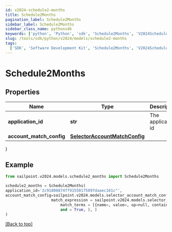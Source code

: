 ```yaml
---
id: v2024-schedule2-months
title: Schedule2Months
pagination_label: Schedule2Months
sidebar_label: Schedule2Months
sidebar_class_name: pythonsdk
keywords: ['python', 'Python', 'sdk', 'Schedule2Months', 'V2024Schedule2Months']
slug: /tools/sdk/python/v2024/models/schedule2-months
tags:
  ['SDK', 'Software Development Kit', 'Schedule2Months', 'V2024Schedule2Months']
---
```


# Schedule2Months

## Properties

| Name | Type | Description | Notes |
| --- | --- | --- | --- |
| **application_id** | **str** | The application id | [optional] |
| **account_match_config** | [**SelectorAccountMatchConfig**](selector-account-match-config) |  | [optional] |

}

## Example

```python
from sailpoint.v2024.models.schedule2_months import Schedule2Months

schedule2_months = Schedule2Months(
application_id='2c91808874ff91550175097daaec161c"',
account_match_config=sailpoint.v2024.models.selector_account_match_config.selector_accountMatchConfig(
                    match_expression = sailpoint.v2024.models.selector_account_match_config_match_expression.selector_accountMatchConfig_matchExpression(
                        match_terms = [{name=, value=, op=null, container=true, and=false, children=[{name=businessCategory, value=Service, op=eq, container=false, and=false, children=null}]}],
                        and = True, ), )
)

```

[[Back to top]](#)
